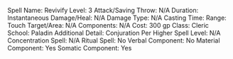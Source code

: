 
Spell Name: Revivify
Level: 3
Attack/Saving Throw: N/A
Duration: Instantaneous
Damage/Heal: N/A
Damage Type: N/A
Casting Time: 
Range: Touch
Target/Area: N/A
Components: N/A
Cost: 300 gp
Class: Cleric
School:  Paladin
Additional Detail: Conjuration
Per Higher Spell Level: N/A
Concentration Spell: N/A
Ritual Spell: No
Verbal Component: No
Material Component: Yes
Somatic Component: Yes
